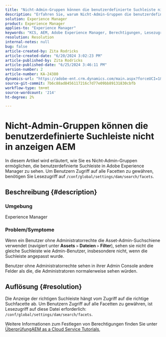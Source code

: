 ```yaml
---
title: "Nicht-Admin-Gruppen können die benutzerdefinierte Suchleiste nicht AEM anzeigen."
description: "Erfahren Sie, warum Nicht-Admin-Gruppen die benutzerdefinierte Suchleiste in Adobe Experience Manager nicht sehen können."
solution: Experience Manager
product: Experience Manager
applies-to: "Experience Manager"
keywords: "KCS, AEM, Adobe Experience Manager, Berechtigungen, Lesezugriff, Benutzergruppe, Suchfacetten, Verwaltungsaufgaben, Zugriff auf AEM, Metadaten, benutzerdefinierte Suchleiste, Benutzer ohne Administratorrechte, Asset-Admin-Suchleiste, Suche, Filter"
resolution: Resolution
internal-notes: null
bug: false
article-created-by: Zita Rodricks
article-created-date: "6/20/2024 3:02:23 PM"
article-published-by: Zita Rodricks
article-published-date: "6/25/2024 3:46:11 PM"
version-number: 2
article-number: KA-24380
dynamics-url: "https://adobe-ent.crm.dynamics.com/main.aspx?forceUCI=1&pagetype=entityrecord&etn=knowledgearticle&id=7fa01516-162f-ef11-840a-0022480aed6f"
source-git-commit: 7b6c88ad8456117216c7d77e09bb89131830cbfb
workflow-type: tm+mt
source-wordcount: '214'
ht-degree: 2%

---
```


# Nicht-Admin-Gruppen können die benutzerdefinierte Suchleiste nicht in anzeigen AEM


In diesem Artikel wird erläutert, wie Sie es Nicht-Admin-Gruppen ermöglichen, die benutzerdefinierte Suchleiste in Adobe Experience Manager zu sehen. Um Benutzern Zugriff auf alle Facetten zu gewähren, benötigen Sie Lesezugriff auf `/conf/global/settings/dam/search/facets`.

## Beschreibung {#description}


### Umgebung

Experience Manager

### Problem/Symptome

Wenn ein Benutzer ohne Administratorrechte die Asset-Admin-Suchschiene verwendet (navigiert unter <b>Assets</b> `>` <b> Dateien </b>`>` <b> Filter</b>), sehen sie nicht die gleiche Suchleiste wie Admin-Benutzer, insbesondere nicht, wenn die Suchleiste angepasst wurde.

Benutzer ohne Administratorrechte sehen in ihrer Admin Console andere Felder als die, die Administratoren normalerweise sehen würden.


## Auflösung {#resolution}


Die Anzeige der richtigen Suchleiste hängt vom Zugriff auf die richtige Suchfacette ab. Um Benutzern Zugriff auf alle Facetten zu gewähren, ist Lesezugriff auf diese Datei erforderlich: `/conf/global/settings/dam/search/facets`.

Weitere Informationen zum Festlegen von Berechtigungen finden Sie unter [Überprüfung](https://experienceleague.adobe.com/en/docs/experience-manager-learn/cloud-service/accessing/overview)[AEM as a Cloud Service Tutorials,](https://experienceleague.adobe.com/en/docs/experience-manager-learn/cloud-service/accessing/overview)
